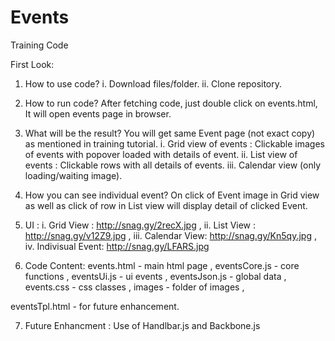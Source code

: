 # Events
Training Code

First Look:

1. How to use code?
  i. Download files/folder.
  ii. Clone repository.

2. How to run code?
  After fetching code, just double click on events.html, It will open events page in browser.

3. What will be the result?
  You will get same Event page (not exact copy) as mentioned in training tutorial.
  i. Grid view of events : Clickable images of events with popover loaded with details of event.
  ii. List view of events : Clickable rows with all details of events.
  iii. Calendar view (only loading/waiting image).

4. How you can see individual event?
  On click of Event image in Grid view as well as click of row in List view will display detail of clicked Event.

5. UI :
  i. Grid View : http://snag.gy/2recX.jpg ,
  ii. List View : http://snag.gy/v12Z9.jpg ,
  iii. Calendar View: http://snag.gy/Kn5qy.jpg ,
  iv. Indivisual Event: http://snag.gy/LFARS.jpg 

6. Code Content:
  events.html - main html page ,
  eventsCore.js - core functions ,
  eventsUi.js - ui events ,
  eventsJson.js - global data ,
  events.css - css classes ,
  images - folder of images ,

  eventsTpl.html - for future enhancement. 

7. Future Enhancment :
  Use of Handlbar.js and Backbone.js

